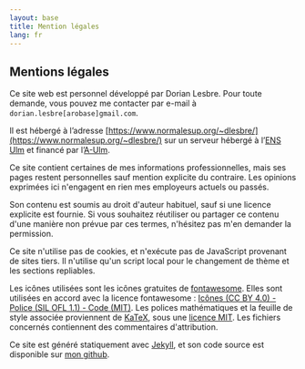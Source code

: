 ```yaml
---
layout: base
title: Mention légales
lang: fr
---
```


## <i class="fas fa-balance-scale"></i> Mentions légales

Ce site web est personnel développé par Dorian Lesbre.
Pour toute demande, vous pouvez me contacter par e-mail à `dorian.lesbre[arobase]gmail.com`.


Il est hébergé à l’adresse
[https://www.normalesup.org/~dlesbre/](https://www.normalesup.org/~dlesbre/) sur
un serveur hébergé à l’[ENS Ulm](https://www.ens.psl.eu/) et financé par
l’[A-Ulm](https://www.archicubes.ens.fr/).

Ce site contient certaines de mes informations professionnelles, mais ses pages
restent personnelles sauf mention explicite du contraire. Les opinions exprimées
ici n'engagent en rien mes employeurs actuels ou passés.

Son contenu est soumis au droit d'auteur habituel, sauf si une licence explicite
est fournie. Si vous souhaitez réutiliser ou partager ce contenu d'une manière
non prévue par ces termes, n'hésitez pas m'en demander la permission.

Ce site n'utilise pas de cookies, et n'exécute pas de JavaScript provenant de
sites tiers. Il n'utilise qu'un script local pour le changement de thème et les
sections repliables.

Les icônes utilisées sont les icônes gratuites de [fontawesome](https://fontawesome.com/).
Elles sont utilisées en accord avec la licence fontawesome :
[Icônes (CC BY 4.0) - Police (SIL OFL 1.1) - Code (MIT)](https://fontawesome.com/license/free).
Les polices mathématiques et la feuille de style associée proviennent de
[KaTeX](https://katex.org/), sous une
[licence MIT](https://github.com/KaTeX/KaTeX/blob/main/LICENSE).
Les fichiers concernés contiennent des commentaires d'attribution.


Ce site est généré statiquement avec [Jekyll](https://jekyllrb.com/), et son
code source est disponible sur [mon github](https://github.com/dlesbre/website).

